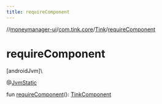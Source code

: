 ```yaml
---
title: requireComponent
---
```

//[moneymanager-ui](../../../index.html)/[com.tink.core](../index.html)/[Tink](index.html)/[requireComponent](require-component.html)



# requireComponent



[androidJvm]\




@[JvmStatic](https://kotlinlang.org/api/latest/jvm/stdlib/kotlin.jvm/-jvm-static/index.html)



fun [requireComponent](require-component.html)(): [TinkComponent](../-tink-component/index.html)




